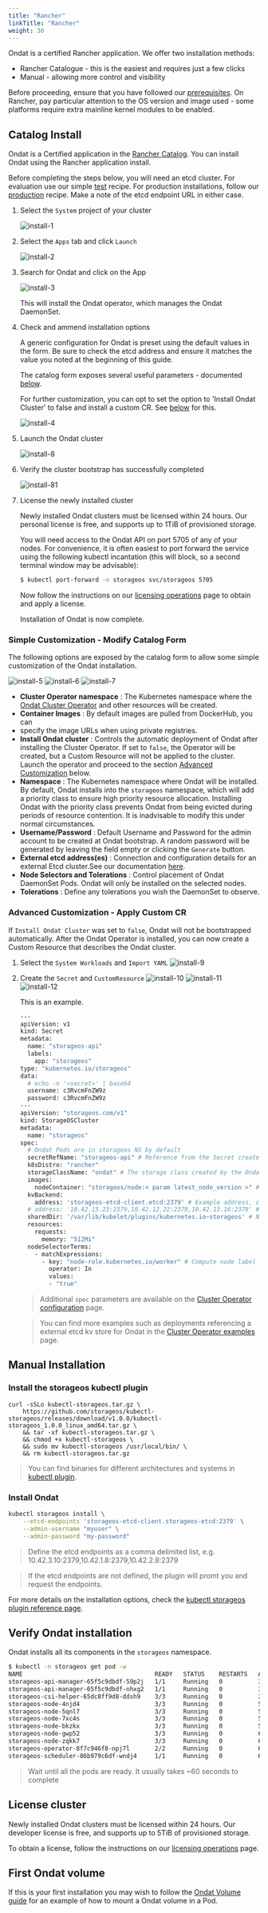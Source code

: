```yaml
---
title: "Rancher"
linkTitle: "Rancher"
weight: 30
--- 
```


Ondat is a certified Rancher application. We offer two installation
methods:

* Rancher Catalogue - this is the easiest and requires just a few clicks
* Manual - allowing more control and visibility

Before proceeding, ensure that you have followed our [prerequisites](/docs/prerequisites/_index). 
On Rancher, pay particular attention to
the OS version and image used - some platforms require extra mainline kernel
modules to be enabled.

## Catalog Install

Ondat is a Certified application in the [Rancher
Catalog](https://rancher.com/docs/rancher/v2.x/en/catalog/). You can install
Ondat using the Rancher application install.

Before completing the steps below, you will need an etcd cluster. For
evaluation use our simple [test](/docs/prerequisites/etcd#testing) recipe. 
For production installations, follow our [production](/docs/prerequisites/etcd#production) recipe. 
Make a note of the etcd endpoint URL in either case.

1. Select the `System` project of your cluster

    ![install-1](/images/docs/rancher-ui-v2/rancher-1.png)

2. Select the `Apps` tab and click `Launch`

    ![install-2](/images/docs/rancher-ui-v2/rancher-2.png)

3. Search for Ondat and click on the App

    ![install-3](/images/docs/rancher-ui-v2/rancher-3.png)

    This will install the Ondat operator, which manages the Ondat
    DaemonSet.

4. Check and ammend installation options

    A generic configuration for Ondat is preset using the default values in
    the form. Be sure to check the etcd address and ensure it matches the value
    you noted at the beginning of this guide.

    The catalog form exposes several useful parameters - documented
    [below](/docs/install/rancher#simplecustomization}).

    For further customization, you can opt to set the option to 'Install
    Ondat Cluster' to false and install a custom CR. See [below](/docs/install/rancher#advancedcustomization) for this.


    ![install-4](/images/docs/rancher-ui-v2/rancher-4.png)

5. Launch the Ondat cluster

    ![install-8](/images/docs/rancher-ui-v2/rancher-8.png)

6. Verify the cluster bootstrap has successfully completed

    ![install-81](/images/docs/rancher-ui-v2/rancher-81.png)

7. License the newly installed cluster

    Newly installed Ondat clusters must be licensed within 24 hours. Our
    personal license is free, and supports up to 1TiB of provisioned storage.

    You will need access to the Ondat API on port 5705 of any of your nodes.
    For convenience, it is often easiest to port forward the service using the
    following kubectl incantation (this will block, so a second terminal window may
    be advisable):

      ```bash
      $ kubectl port-forward -n storageos svc/storageos 5705
      ```
    Now follow the instructions on our [licensing operations](/docs/operations/licensing) 
    page to obtain and apply a license.

    Installation of Ondat is now complete.

### Simple Customization - Modify Catalog Form

The following options are exposed by the catalog form to allow some simple
customization of the Ondat installation.

![install-5](/images/docs/rancher-ui-v2/rancher-5.png)
![install-6](/images/docs/rancher-ui-v2/rancher-6.png)
![install-7](/images/docs/rancher-ui-v2/rancher-7.png)

* **Cluster Operator namespace**
: The Kubernetes namespace where the [Ondat Cluster Operator](/docs/reference/cluster-operator/_index) and other resources will be
created.
* **Container Images** : By default images are pulled from DockerHub, you can
* specify the image URLs
when using private registries.
* **Install Ondat cluster** 
: Controls the automatic deployment of Ondat after installing the Cluster
Operator. If set to `false`, the Operator will be created, but a Custom Resource will
not be applied to the cluster. Launch the operator and proceed to the section
[Advanced Customization](/docs/install/rancher#advancedcustomization) below.
* **Namespace** : The Kubernetes namespace where Ondat will be
installed. By default, Ondat installs into the `storageos` namespace,
which will add a priority class to ensure high priority resource allocation.
Installing Ondat with the priority class prevents Ondat from being
evicted during periods of resource contention. It is inadvisable to modify this
under normal circumstances.
* **Username/Password** : Default Username and Password for the admin account
to be created at Ondat bootstrap. A random password will be generated by
leaving the field empty or clicking the `Generate` button.
* **External etcd address(es)** : Connection and configuration details for an
external Etcd cluster.See our documentation [here](/docs/prerequisites/etcd).
* **Node Selectors and Tolerations**
: Control placement of Ondat DaemonSet Pods. Ondat will only be
installed on the selected nodes.
* **Tolerations** : Define any tolerations you wish the DaemonSet to observe.

### Advanced Customization - Apply Custom CR

If `Install Ondat Cluster` was set to `false`, Ondat will not be
bootstrapped automatically. After the Ondat Operator is installed, you can
now create a Custom Resource that describes the Ondat cluster.

1. Select the `System Workloads` and `Import YAML`
    ![install-9](/images/docs/rancher-ui-v2/rancher-9.png)

1. Create the `Secret` and `CustomResource`
    ![install-10](/images/docs/rancher-ui-v2/rancher-10.png)
    ![install-11](/images/docs/rancher-ui-v2/rancher-11.png)
    ![install-12](/images/docs/rancher-ui-v2/rancher-12.png)

    This is an example.

    ```bash
    ---
    apiVersion: v1
    kind: Secret
    metadata:
      name: "storageos-api"
      labels:
        app: "storageos"
    type: "kubernetes.io/storageos"
    data:
      # echo -n '<secret>' | base64
      username: c3RvcmFnZW9z
      password: c3RvcmFnZW9z
    ---
    apiVersion: "storageos.com/v1"
    kind: StorageOSCluster
    metadata:
      name: "storageos"
    spec:
      # Ondat Pods are in storageos NS by default
      secretRefName: "storageos-api" # Reference from the Secret created in the previous step
      k8sDistro: "rancher"
      storageClassName: "ondat" # The storage class created by the Ondat operator is configurable
      images:
        nodeContainer: "storageos/node:< param latest_node_version >" # Ondat version
      kvBackend:
        address: 'storageos-etcd-client.etcd:2379' # Example address, change for your etcd endpoint
      # address: '10.42.15.23:2379,10.42.12.22:2379,10.42.13.16:2379' # You can set ETCD server ips
      sharedDir: '/var/lib/kubelet/plugins/kubernetes.io~storageos' # Needed when Kubelet as a container
      resources:
        requests:
          memory: "512Mi"
      nodeSelectorTerms:
        - matchExpressions:
          - key: "node-role.kubernetes.io/worker" # Compute node label will vary according to your installation
            operator: In
            values:
            - "true"
    ```
    > Additional `spec` parameters are available on the [Cluster Operator
    > configuration](/docs/reference/cluster-operator/configuration) page.

    > You can find more examples such as deployments referencing a external
    > etcd kv store for Ondat in the [Cluster Operator examples](/docs/reference/cluster-operator/examples) page.

## Manual Installation

### Install the storageos kubectl plugin

```
curl -sSLo kubectl-storageos.tar.gz \
    https://github.com/storageos/kubectl-storageos/releases/download/v1.0.0/kubectl-storageos_1.0.0_linux_amd64.tar.gz \
    && tar -xf kubectl-storageos.tar.gz \
    && chmod +x kubectl-storageos \
    && sudo mv kubectl-storageos /usr/local/bin/ \
    && rm kubectl-storageos.tar.gz
```

> You can find binaries for different architectures and systems in [kubectl
> plugin](https://github.com/storageos/kubectl-storageos/releases).

### Install Ondat

```bash
kubectl storageos install \
    --etcd-endpoints 'storageos-etcd-client.storageos-etcd:2379' \
    --admin-username "myuser" \
    --admin-password "my-password"
```

> Define the etcd endpoints as a comma delimited list, e.g. 10.42.3.10:2379,10.42.1.8:2379,10.42.2.8:2379

> If the etcd endpoints are not defined, the plugin will promt you and
> request the endpoints.

For more details on the installation options, check the [kubectl storageos plugin reference page](/docs/reference/kubectl-plugin).

## Verify Ondat installation

Ondat installs all its components in the `storageos` namespace.

```bash
$ kubectl -n storageos get pod -w
NAME                                     READY   STATUS    RESTARTS   AGE
storageos-api-manager-65f5c9dbdf-59p2j   1/1     Running   0          36s
storageos-api-manager-65f5c9dbdf-nhxg2   1/1     Running   0          36s
storageos-csi-helper-65dc8ff9d8-ddsh9    3/3     Running   0          36s
storageos-node-4njd4                     3/3     Running   0          55s
storageos-node-5qnl7                     3/3     Running   0          56s
storageos-node-7xc4s                     3/3     Running   0          52s
storageos-node-bkzkx                     3/3     Running   0          58s
storageos-node-gwp52                     3/3     Running   0          62s
storageos-node-zqkk7                     3/3     Running   0          62s
storageos-operator-8f7c946f8-npj7l       2/2     Running   0          64s
storageos-scheduler-86b979c6df-wndj4     1/1     Running   0          64s
```

> Wait until all the pods are ready. It usually takes ~60 seconds to complete

## License cluster

Newly installed Ondat clusters must be licensed within 24 hours. Our
developer license is free, and supports up to 5TiB of provisioned storage.

To obtain a license, follow the instructions on our [licensing operations](/docs/operations/licensing) page.


## First Ondat volume

If this is your first installation you may wish to follow the [Ondat Volume guide](/docs/operations/firstpvc) for an example of how
to mount a Ondat volume in a Pod.
